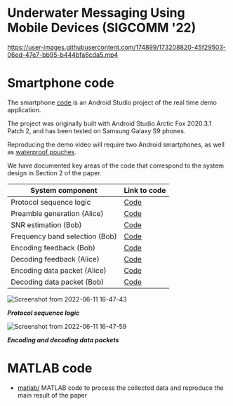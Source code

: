 # Underwater Messaging Using Mobile Devices (SIGCOMM '22)

https://user-images.githubusercontent.com/174899/173208820-45f29503-06ed-47e7-bb95-b444bfa6cda5.mp4

# Smartphone code
The smartphone [code](smartphone/) is an Android Studio project of the real time demo application.

The project was originally built with Android Studio Arctic Fox 2020.3.1 Patch 2, and has been tested on Samsung Galaxy S9 phones.

Reproducing the demo video will require two Android smartphones, as well as [waterproof pouches](https://www.amazon.com/gp/product/B08S3SG5KF/ref=ppx_yo_dt_b_asin_title_o00_s00).

We have documented key areas of the code that correspond to the system design in Section 2 of the paper.

| System component      | Link to code |
| ----------- | ----------- |
| Protocol sequence logic      | [Code](smartphone/OceanRealDemo/app/src/main/java/com/example/root/ffttest2/SendChirpAsyncTask.java)       |
| Preamble generation (Alice)     | [Code](smartphone/OceanRealDemo/app/src/main/java/com/example/root/ffttest2/SendChirpAsyncTask.java)       |
| SNR estimation (Bob)     | [Code](smartphone/OceanRealDemo/app/src/main/java/com/example/root/ffttest2/SendChirpAsyncTask.java)       |
| Frequency band selection (Bob)      | [Code](smartphone/OceanRealDemo/app/src/main/java/com/example/root/ffttest2/SendChirpAsyncTask.java)       |
| Encoding feedback (Bob)    | [Code](smartphone/OceanRealDemo/app/src/main/java/com/example/root/ffttest2/SendChirpAsyncTask.java)       |
| Decoding feedback  (Alice)    | [Code](smartphone/OceanRealDemo/app/src/main/java/com/example/root/ffttest2/SendChirpAsyncTask.java)       |
| Encoding data packet (Alice)     | [Code](smartphone/OceanRealDemo/app/src/main/java/com/example/root/ffttest2/SendChirpAsyncTask.java)       |
| Decoding data packet (Bob)     | [Code](smartphone/OceanRealDemo/app/src/main/java/com/example/root/ffttest2/SendChirpAsyncTask.java)       |

![Screenshot from 2022-06-11 16-47-43](https://user-images.githubusercontent.com/174899/173208477-57eb4fb3-68ce-4651-afed-27ace099da47.png)

***Protocol sequence logic***

![Screenshot from 2022-06-11 16-47-59](https://user-images.githubusercontent.com/174899/173208480-980fb88b-820c-416f-9521-7d0b5f1eb524.png)

***Encoding and decoding data packets***

# MATLAB code
- [matlab/](matlab/) 
MATLAB code to process the collected data and reproduce the main result of the paper

